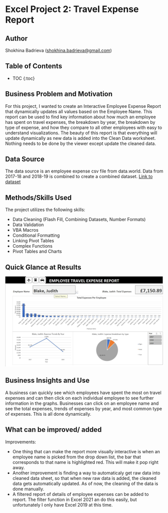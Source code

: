 # Excel Project 2: Travel Expense Report

## Author
Shokhina Badrieva
(shokhina.badrieva@gmail.com)

## Table of Contents
* TOC
{:toc}

## Business Problem and Motivation
For this project, I wanted to create an Interactive Employee Expense Report that dynamically updates all values based on the Employee Name. This report can be used to find key information about how much an employee has spent on travel expenses, the breakdown by year, the breakdown by type of expense, and how they compare to all other employees with easy to understand visualizations. The beauty of this report is that everything will update dynamically as new data is added into the Clean Data worksheet. Nothing needs to be done by the viewer except update the cleaned data.



## Data Source
The data source is an employee expense csv file from data.world. Data from 2017-18 and 2018-19 is combined to create a combined dataset. [Link to dataset](https://data.world/datagov-uk/9666e74f-016d-4ecf-990a-b215637479b5)


## Methods/Skills Used
The project utilizes the following skills:
* Data Cleaning (Flash Fill, Combining Datasets, Number Formats)
* Data Validation 
* VBA Macros
* Conditional Formatting
* Linking Pivot Tables
* Complex Functions
* Pivot Tables and Charts

## Quick Glance at Results 
![Alt text](Report_Glance.jpg "Travel Expense Report")

## Business Insights and Use
A business can quickly see which employees have spent the most on travel expenses and can then click on each individual employee to see further information in the graphs. Businesses can click on an employee name and see the total expenses, trends of expenses by year, and most common type of expenses. This is all done dynamically.
## What can be improved/ added
Improvements:
* One thing that can make the report more visually interactive is when an employee name is picked from the drop down list, the bar that corresponds to that name is highlighted red. This will make it pop right away. 
* Another improvement is finding a way to automaticaly get raw data into cleaned data sheet, so that when new raw data is added, the cleaned data gets automatically updated. As of now, the cleaning of the data is done manually.
* A filtered report of details of employee expenses can be added to report. The filter function in Excel 2021 an do this easily, but unfortunately I only have Excel 2019 at this time. 
